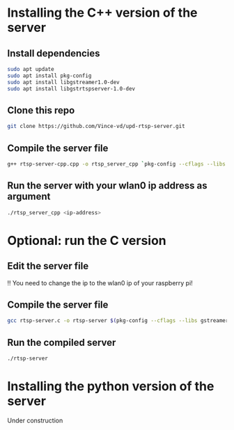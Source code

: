 
# Installing the C++ version of the server
## Install dependencies

```bash
sudo apt update
sudo apt install pkg-config
sudo apt install libgstreamer1.0-dev
sudo apt install libgstrtspserver-1.0-dev
```

## Clone this repo

```bash
git clone https://github.com/Vince-vd/upd-rtsp-server.git
```

## Compile the server file

```bash
g++ rtsp-server-cpp.cpp -o rtsp_server_cpp `pkg-config --cflags --libs gstreamer-1.0 gstreamer-rtsp-1.0 gstreamer-rtsp-server-1.0`
```

## Run the server with your wlan0 ip address as argument

```bash
./rtsp_server_cpp <ip-address>
```
# Optional: run the C version
## Edit the server file

<aside>
‼️ You need to change the ip to the wlan0 ip of your raspberry pi!

</aside>

## Compile the server file

```bash
gcc rtsp-server.c -o rtsp-server $(pkg-config --cflags --libs gstreamer-1.0 gstreamer-rtsp-server-1.0)
```

## Run the compiled server

```bash
./rtsp-server
```

# Installing the python version of the server

Under construction
